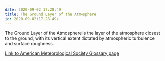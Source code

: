 ```yaml
---
date: 2020-09-02 17:28:49
title: The Ground Layer of the Atmosphere
id: 2020-09-02t17-28-49z
---
```


The Ground Layer of the Atmosphere is the layer of the atmosphere closest to
the ground, with its vertical extent dictated by atmospheric turbulence and
surface roughness.

[Link to American Meteorological Society Glossary
page](http://glossary.ametsoc.org/wiki/Ground_layer)
